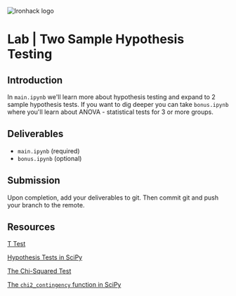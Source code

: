 ![Ironhack logo](https://i.imgur.com/1QgrNNw.png)

# Lab | Two Sample Hypothesis Testing

## Introduction

In `main.ipynb` we'll learn more about hypothesis testing and expand to 2 sample hypothesis tests. If you want to dig deeper you can take `bonus.ipynb` where you'll learn about ANOVA - statistical tests for 3 or more groups.

## Deliverables


- `main.ipynb` (required)
- `bonus.ipynb` (optional)

## Submission

Upon completion, add your deliverables to git. Then commit git and push your branch to the remote.

## Resources

[T Test](https://researchbasics.education.uconn.edu/t-test/)

[Hypothesis Tests in SciPy](https://scipy-lectures.org/packages/statistics/index.html#hypothesis-testing-comparing-two-groups)

[The Chi-Squared Test](https://en.wikipedia.org/wiki/Chi-squared_test)

[The `chi2_contingency` function in SciPy](https://docs.scipy.org/doc/scipy-0.15.1/reference/generated/scipy.stats.chi2_contingency.html)